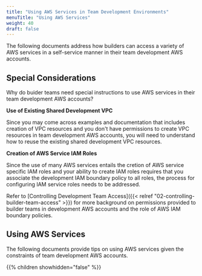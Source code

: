 ```yaml
---
title: "Using AWS Services in Team Development Environments"
menuTitle: "Using AWS Services"
weight: 40
draft: false
---
```

The following documents address how builders can access a variety of AWS services in a self-service manner in their team development AWS accounts.

## Special Considerations

Why do buider teams need special instructions to use AWS services in their team development AWS accounts?

**Use of Existing Shared Development VPC**

Since you may come across examples and documentation that includes creation of VPC resources and you don't have permissions to create VPC resources in team development AWS accounts, you will need to understand how to reuse the existing shared development VPC resources.

**Creation of AWS Service IAM Roles**

Since the use of many AWS services entails the cretion of AWS service specific IAM roles and your ability to create IAM roles requires that you associate the development IAM boundary policy to all roles, the process for configuring IAM service roles needs to be addressed.

Refer to [Controlling Development Team Access]({{< relref "02-controlling-builder-team-access" >}}) for more background on permissions provided to builder teams in development AWS accounts and the role of AWS IAM boundary policies.

## Using AWS Services

The following documents provide tips on using AWS services given the constraints of team development AWS accounts.

{{% children showhidden="false" %}}
